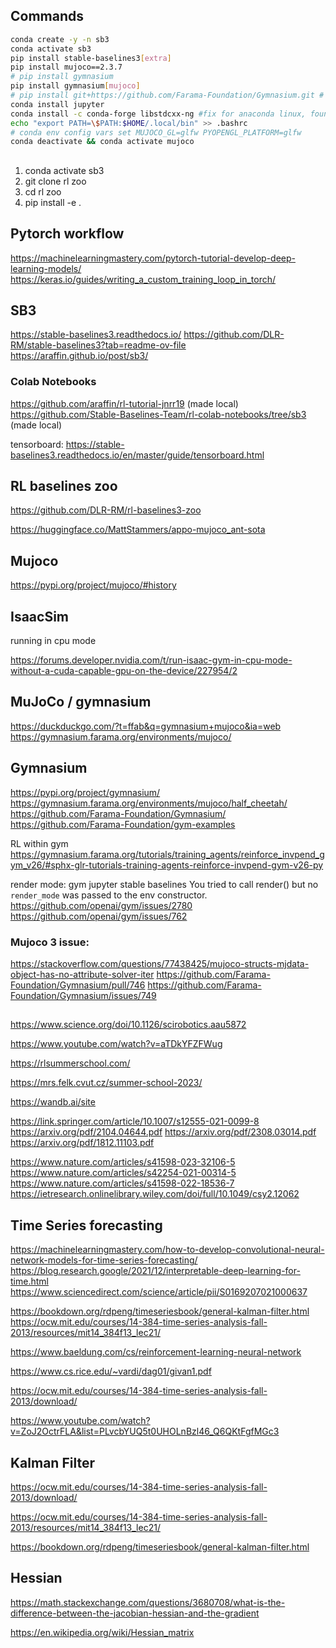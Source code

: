 ## Commands

```bash
conda create -y -n sb3
conda activate sb3
pip install stable-baselines3[extra]
pip install mujoco==2.3.7
# pip install gymnasium
pip install gymnasium[mujoco]
# pip install git+https://github.com/Farama-Foundation/Gymnasium.git # addresses issue between mujoco3 and gymnasium .29
conda install jupyter
conda install -c conda-forge libstdcxx-ng #fix for anaconda linux, found here: https://stackoverflow.com/questions/71010343/cannot-load-swrast-and-iris-drivers-in-fedora-35/72200748#72200748
echo "export PATH=\$PATH:$HOME/.local/bin" >> .bashrc
# conda env config vars set MUJOCO_GL=glfw PYOPENGL_PLATFORM=glfw
conda deactivate && conda activate mujoco
```

## 

1. conda activate sb3
1. git clone rl zoo
1. cd rl zoo
1. pip install -e .

## Pytorch workflow

https://machinelearningmastery.com/pytorch-tutorial-develop-deep-learning-models/
https://keras.io/guides/writing_a_custom_training_loop_in_torch/

## SB3

https://stable-baselines3.readthedocs.io/
https://github.com/DLR-RM/stable-baselines3?tab=readme-ov-file
https://araffin.github.io/post/sb3/

### Colab Notebooks

https://github.com/araffin/rl-tutorial-jnrr19 (made local)
https://github.com/Stable-Baselines-Team/rl-colab-notebooks/tree/sb3 (made local)

tensorboard: https://stable-baselines3.readthedocs.io/en/master/guide/tensorboard.html

## RL baselines zoo
https://github.com/DLR-RM/rl-baselines3-zoo


https://huggingface.co/MattStammers/appo-mujoco_ant-sota

## Mujoco
https://pypi.org/project/mujoco/#history

## IsaacSim

running in cpu mode

https://forums.developer.nvidia.com/t/run-isaac-gym-in-cpu-mode-without-a-cuda-capable-gpu-on-the-device/227954/2

## MuJoCo / gymnasium

https://duckduckgo.com/?t=ffab&q=gymnasium+mujoco&ia=web
https://gymnasium.farama.org/environments/mujoco/

## Gymnasium

https://pypi.org/project/gymnasium/
https://gymnasium.farama.org/environments/mujoco/half_cheetah/
https://github.com/Farama-Foundation/Gymnasium/
https://github.com/Farama-Foundation/gym-examples


RL within gym
https://gymnasium.farama.org/tutorials/training_agents/reinforce_invpend_gym_v26/#sphx-glr-tutorials-training-agents-reinforce-invpend-gym-v26-py


render mode:
gym jupyter stable baselines You tried to call render() but no `render_mode` was passed to the env constructor.
https://github.com/openai/gym/issues/2780
https://github.com/openai/gym/issues/762


### Mujoco 3 issue:

https://stackoverflow.com/questions/77438425/mujoco-structs-mjdata-object-has-no-attribute-solver-iter
https://github.com/Farama-Foundation/Gymnasium/pull/746
https://github.com/Farama-Foundation/Gymnasium/issues/749



## 
https://www.science.org/doi/10.1126/scirobotics.aau5872

https://www.youtube.com/watch?v=aTDkYFZFWug

https://rlsummerschool.com/

https://mrs.felk.cvut.cz/summer-school-2023/


https://wandb.ai/site

https://link.springer.com/article/10.1007/s12555-021-0099-8
https://arxiv.org/pdf/2104.04644.pdf
https://arxiv.org/pdf/2308.03014.pdf
https://arxiv.org/pdf/1812.11103.pdf

https://www.nature.com/articles/s41598-023-32106-5
https://www.nature.com/articles/s42254-021-00314-5
https://www.nature.com/articles/s41598-022-18536-7
https://ietresearch.onlinelibrary.wiley.com/doi/full/10.1049/csy2.12062


## Time Series forecasting

https://machinelearningmastery.com/how-to-develop-convolutional-neural-network-models-for-time-series-forecasting/
https://blog.research.google/2021/12/interpretable-deep-learning-for-time.html
https://www.sciencedirect.com/science/article/pii/S0169207021000637


https://bookdown.org/rdpeng/timeseriesbook/general-kalman-filter.html
https://ocw.mit.edu/courses/14-384-time-series-analysis-fall-2013/resources/mit14_384f13_lec21/

https://www.baeldung.com/cs/reinforcement-learning-neural-network

https://www.cs.rice.edu/~vardi/dag01/givan1.pdf

https://ocw.mit.edu/courses/14-384-time-series-analysis-fall-2013/download/

https://www.youtube.com/watch?v=ZoJ2OctrFLA&list=PLvcbYUQ5t0UHOLnBzl46_Q6QKtFgfMGc3

## Kalman Filter

https://ocw.mit.edu/courses/14-384-time-series-analysis-fall-2013/download/

https://ocw.mit.edu/courses/14-384-time-series-analysis-fall-2013/resources/mit14_384f13_lec21/

https://bookdown.org/rdpeng/timeseriesbook/general-kalman-filter.html

## Hessian

https://math.stackexchange.com/questions/3680708/what-is-the-difference-between-the-jacobian-hessian-and-the-gradient

https://en.wikipedia.org/wiki/Hessian_matrix